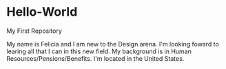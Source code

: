 # Hello-World
My First Repository

My name is Felicia and I am new to the Design arena.  I'm looking foward to learing all that I can in this 
new field.  My background is in Human Resources/Pensions/Benefits.  I'm located in the United States.

